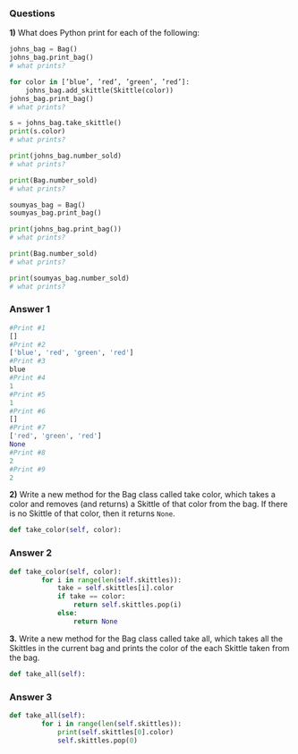 ### Questions

**1)** What does Python print for each of the following:

```python 
johns_bag = Bag()
johns_bag.print_bag()
# what prints?

for color in [’blue’, ’red’, ’green’, ’red’]:
    johns_bag.add_skittle(Skittle(color))
johns_bag.print_bag()
# what prints?

s = johns_bag.take_skittle()
print(s.color)
# what prints?

print(johns_bag.number_sold)
# what prints?

print(Bag.number_sold)
# what prints?

soumyas_bag = Bag()
soumyas_bag.print_bag()

print(johns_bag.print_bag())
# what prints?

print(Bag.number_sold)
# what prints?

print(soumyas_bag.number_sold)
# what prints?
```

### Answer 1

```python
#Print #1
[]
#Print #2
['blue', 'red', 'green', 'red']
#Print #3
blue
#Print #4
1
#Print #5
1
#Print #6
[]
#Print #7
['red', 'green', 'red']
None
#Print #8
2
#Print #9
2
```

**2)**  Write a new method for the Bag class called take color, which takes a color and
removes (and returns) a Skittle of that color from the bag. If there is no Skittle
of that color, then it returns `None`.

```python
def take_color(self, color):

```


### Answer 2

```python
def take_color(self, color):
    	for i in range(len(self.skittles)):
    		take = self.skittles[i].color
    		if take == color:
    			return self.skittles.pop(i)
    		else:
    			return None

```

**3.** Write a new method for the Bag class called take all, which takes all the Skittles
in the current bag and prints the color of the each Skittle taken from the bag.

```python
def take_all(self):

```

### Answer 3

```python
def take_all(self):
    	for i in range(len(self.skittles)):
    		print(self.skittles[0].color)
    		self.skittles.pop(0)

```
